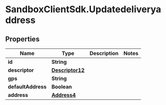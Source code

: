 # SandboxClientSdk.Updatedeliveryaddress

## Properties
Name | Type | Description | Notes
------------ | ------------- | ------------- | -------------
**id** | **String** |  | 
**descriptor** | [**Descriptor12**](Descriptor12.md) |  | 
**gps** | **String** |  | 
**defaultAddress** | **Boolean** |  | 
**address** | [**Address4**](Address4.md) |  | 
